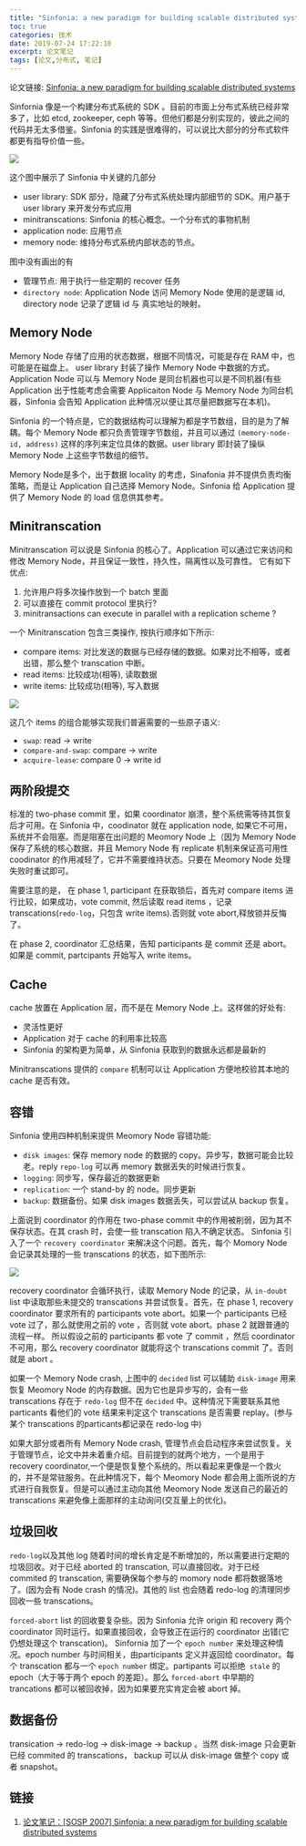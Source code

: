 ```yaml
---
title: "Sinfonia: a new paradigm for building scalable distributed systems"
toc: true
categories: 技术
date: 2019-07-24 17:22:10
excerpt: 论文笔记
tags: [论文,分布式, 笔记]
---
```




<!-- toc -->

论文链接: [Sinfonia: a new paradigm for building scalable distributed systems](http://www.sosp2007.org/papers/sosp064-aguilera.pdf)

Sinfornia 像是一个构建分布式系统的 SDK 。目前的市面上分布式系统已经非常多了，比如 etcd, zookeeper, ceph 等等。但他们都是分别实现的，彼此之间的代码并无太多借鉴。Sinfonia 的实践是很难得的，可以说比大部分的分布式软件都更有指导价值一些。



![](/images/sinfonia/arc.png)



这个图中展示了 Sinfonia 中关键的几部分

* user library: SDK 部分，隐藏了分布式系统处理内部细节的 SDK。用户基于 user library 来开发分布式应用
* minitranscations: Sinfonia 的核心概念。一个分布式的事物机制
* application node: 应用节点
* memory node: 维持分布式系统内部状态的节点。

图中没有画出的有

* 管理节点: 用于执行一些定期的 recover 任务
* `directory node`: Application Node 访问 Memory Node 使用的是逻辑 id,   directory node 记录了逻辑 id 与 真实地址的映射。



## Memory Node

Memory Node 存储了应用的状态数据，根据不同情况，可能是存在 RAM 中，也可能是在磁盘上。 user library 封装了操作 Memory Node 中数据的方式。Application Node 可以与 Memory Node 是同台机器也可以是不同机器(有些 Application 出于性能考虑会需要 Applicaiton Node 与 Memory Node 为同台机器，Sinfonia 会告知 Application 此种情况以便让其尽量把数据写在本机)。

Sinfonia 的一个特点是，它的数据结构可以理解为都是字节数组，目的是为了解耦。每个 Memory Node 都只负责管理字节数组，并且可以通过 `(memory-node-id, address)` 这样的序列来定位具体的数据。user library 即封装了操纵 Memory Node 上这些字节数组的细节。



Memory Node是多个，出于数据 locality 的考虑，Sinafonia 并不提供负责均衡策略，而是让 Application 自己选择 Memory Node。Sinfonia 给 Application 提供了 Memory Node 的 load 信息供其参考。





## Minitranscation



Minitranscation 可以说是 Sinfonia 的核心了。Application 可以通过它来访问和修改 Memory Node，并且保证一致性，持久性，隔离性以及可靠性。 它有如下优点:



1. 允许用户将多次操作放到一个 batch 里面
2. 可以直接在 commit protocol 里执行?
3. minitransactions can execute in parallel with a replication scheme ?

 

一个 Minitranscation 包含三类操作, 按执行顺序如下所示:

* compare items: 对比发送的数据与已经存储的数据。如果对比不相等，或者出错，那么整个 transcation 中断。
* read items: 比较成功(相等), 读取数据
* write items: 比较成功(相等), 写入数据

![](/images/sinfonia/minitranscation.png)



这几个 items 的组合能够实现我们普遍需要的一些原子语义:



* `swap`: read -> write
* `compare-and-swap`: compare -> write
* `acquire-lease`: compare 0 -> write id



## 两阶段提交

标准的 two-phase commit 里，如果 coordinator 崩溃，整个系统需等待其恢复后才可用。在 Sinfonia 中，coodinator 就在 application node, 如果它不可用，系统并不会阻塞。而是阻塞在出问题的 Meomory Node 上（因为 Memory Node 保存了系统的核心数据，并且 Memory Node 有 replicate 机制来保证高可用性coodinator 的作用减轻了，它并不需要维持状态。只要在 Meomory Node 处理失败时重试即可。



需要注意的是， 在 phase 1,  participant 在获取锁后，首先对 compare items 进行比较，如果成功，vote commit, 然后读取 read items ，记录 transcations(`redo-log`，只包含 write items).否则就 vote abort,释放锁并反悔了。



在 phase 2, coordinator 汇总结果，告知 participants 是 commit 还是 abort。如果是 commit, partcipants 开始写入 write items。



## Cache

cache 放置在 Application 层，而不是在 Memory Node 上。这样做的好处有:

* 灵活性更好
* Application 对于  cache 的利用率比较高
* Sinfonia 的架构更为简单，从 Sinfonia 获取到的数据永远都是最新的

Minitranscations 提供的 `compare` 机制可以让 Application 方便地校验其本地的 cache 是否有效。



## 容错

Sinfonia 使用四种机制来提供 Meomory Node 容错功能:

* `disk images`: 保存 memory node 的数据的 copy。异步写，数据可能会比较老。reply `repo-log` 可以再 memory 数据丢失的时候进行恢复。
* `logging`: 同步写，保存最近的数据更新
* `replication`: 一个 stand-by 的 node。同步更新
* `backup`: 数据备份。如果 disk images 数据丢失，可以尝试从 backup 恢复。



上面说到 coordinator 的作用在 two-phase commit 中的作用被削弱，因为其不保存状态。在其 crash 时，会使一些 transcation 陷入不确定状态。 Sinfonia 引入了一个 `recovery coordinator` 来解决这个问题。首先，每个 Momory Node 会记录其处理的一些 transcations 的状态，如下图所示:

![](/images/sinfonia/log.png)



recovery coordinator 会循环执行，读取 Memory Node 的记录，从 `in-doubt` list 中读取那些未提交的 transcations 并尝试恢复。首先，在 phase 1, recovery coordinator 要求所有的 participants vote abort。如果一个 participants 已经 vote 过了，那么就使用之前的 vote ，否则就 vote abort。phase 2 就跟普通的流程一样。 所以假设之前的 participants 都 vote 了 commit ，然后 coordinator 不可用，那么 recovery coordinator 就能将这个 transcations commit 了。否则就是 abort 。 



如果一个 Memory Node crash, 上图中的 `decided` list 可以辅助 `disk-image` 用来恢复 Meomory Node 的内存数据。因为它也是异步写的，会有一些 transcations 存在于 `redo-log` 但不在 `decided` 中。这种情况下需要联系其他 particants 看他们的 vote 结果来判定这个 transcations 是否需要 replay。(参与某个 transcations 的particants都记录在 redo-log 中)



如果大部分或者所有 Memory Node crash, 管理节点会启动程序来尝试恢复。关于管理节点，论文中并未着重介绍。目前提到的就两个地方，一个是用于recovery coordinator,一个便是恢复整个系统的。所以看起来更像是一个救火的，并不是常驻服务。在此种情况下，每个 Meomory Node 都会用上面所说的方式进行自我恢复。但是可以通过主动向其他 Meomory Node 发送自己的最近的 transcations 来避免像上面那样的主动询问(交互量上的优化)。



## 垃圾回收

`redo-log`以及其他 log 随着时间的增长肯定是不断增加的，所以需要进行定期的垃圾回收。对于已经 aborted 的 transcation, 可以直接回收。对于已经 commited 的 transcation, 需要确保每个参与的 momory node 都将数据落地了。(因为会有 Node crash 的情况)。其他的 list 也会随着 redo-log 的清理同步回收一些 transcations。



`forced-abort` list 的回收要复杂些。因为 Sinfonia 允许 origin 和 recovery 两个 coordinator 同时运行。如果直接回收，会导致正在运行的 coordinator 出错(它仍想处理这个 transcation)。 Sinfornia 加了一个 `epoch number` 来处理这种情况。epoch number 与时间相关，由participants 定义并返回给 coordinator。每个 transcation 都与一个 `epoch number` 绑定。partipants 可以拒绝` stale` 的 epoch（大于等于两个 epoch 的差距）。那么 `forced-abort` 中早期的 trancations 都可以被回收掉，因为如果要充实肯定会被 abort 掉。 



## 数据备份

transication -> redo-log -> disk-image -> backup 。当然 disk-image 只会更新已经 commited 的 transcations， backup 可以从 disk-image 做整个 copy 或者 snapshot。







## 链接

1. [论文笔记：[SOSP 2007] Sinfonia: a new paradigm for building scalable distributed systems](https://zhuanlan.zhihu.com/p/34421583)


